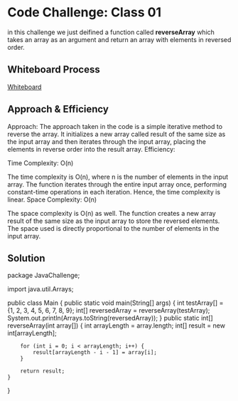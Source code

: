 # Code Challenge: Class 01
in this challenge we just deifined a function called **reverseArray** which takes an array as an argument and return an array with elements in reversed order.

## Whiteboard Process
[Whiteboard](./Assest/Screenshot%20(383).png)

## Approach & Efficiency
Approach:
The approach taken in the code is a simple iterative method to reverse the array. It initializes a new array called result of the same size as the input array and then iterates through the input array, placing the elements in reverse order into the result array.
Efficiency:

Time Complexity: O(n)

The time complexity is O(n), where n is the number of elements in the input array. The function iterates through the entire input array once, performing constant-time operations in each iteration. Hence, the time complexity is linear.
Space Complexity: O(n)

The space complexity is O(n) as well. The function creates a new array result of the same size as the input array to store the reversed elements. The space used is directly proportional to the number of elements in the input array.

## Solution

package JavaChallenge;

import java.util.Arrays;

public class Main {
    public static void main(String[] args) 
    {
        int testArray[] = {1, 2, 3, 4, 5, 6, 7, 8, 9};
        int[] reversedArray = reverseArray(testArray);
        System.out.println(Arrays.toString(reversedArray));
    }
    public static int[] reverseArray(int array[])
    {
        int arrayLength = array.length;
        int[] result = new int[arrayLength];

        for (int i = 0; i < arrayLength; i++) {
            result[arrayLength - i - 1] = array[i];
        }

        return result;
    }
}